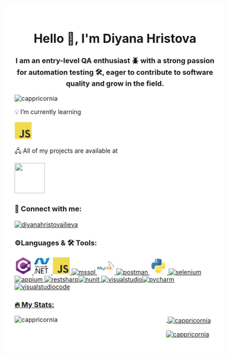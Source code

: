 <div style="background-color: white; padding: 20px;">
<h1 align="center">Hello 👋, I'm Diyana Hristova</h1>
<h3 align="center">I am an entry-level QA enthusiast 🪲 with a strong passion for automation testing 🛠️, eager to contribute to software quality and grow in the field.</h3>

<p align="left"> <img src="https://komarev.com/ghpvc/?username=cappricornia&label=Profile%20views&color=0e75b6&style=flat" alt="cappricornia" /> </p>

💡 I’m currently learning
  <p>
     <img src="https://raw.githubusercontent.com/devicons/devicon/master/icons/javascript/javascript-original.svg" alt="javascript" width="40" height="40"/>
  </p>
<p>
 🖧 All of my projects are available at
</p>
<p>
   <a href="https://github.com/Cappricornia?tab=repositories" target="_blank" rel="noreferrer"><img src="https://www.pngmart.com/files/23/Github-Logo-PNG-Photos-1.png" width="70" height="70"/></a>
</p>
<h3 align="left">📧 Connect with me:</h3>
<p align="left"><a  href="https://linkedin.com/in/diyanahristovailieva" target="blank"><img align="center" src="https://raw.githubusercontent.com/rahuldkjain/github-profile-readme-generator/master/src/images/icons/Social/linked-in-alt.svg" alt="diyanahristovailieva" height="30" width="40" /></a>
</p>

<h3 align="left">⚙️Languages & 🛠️ Tools:</h3>
<p align="left"> <a href="https://www.w3schools.com/cs/" target="_blank" rel="noreferrer"> <img src="https://raw.githubusercontent.com/devicons/devicon/master/icons/csharp/csharp-original.svg" alt="csharp" width="40" height="40"/> </a> <a href="https://dotnet.microsoft.com/" target="_blank" rel="noreferrer"> <img src="https://raw.githubusercontent.com/devicons/devicon/master/icons/dot-net/dot-net-original-wordmark.svg" alt="dotnet" width="40" height="40"/> </a> <a href="https://developer.mozilla.org/en-US/docs/Web/JavaScript" target="_blank" rel="noreferrer"> <img src="https://raw.githubusercontent.com/devicons/devicon/master/icons/javascript/javascript-original.svg" alt="javascript" width="40" height="40"/> </a> <a href="https://www.microsoft.com/en-us/sql-server" target="_blank" rel="noreferrer"> <img src="https://www.svgrepo.com/show/303229/microsoft-sql-server-logo.svg" alt="mssql" width="40" height="40"/> </a> <a href="https://www.mysql.com/" target="_blank" rel="noreferrer"> <img src="https://raw.githubusercontent.com/devicons/devicon/master/icons/mysql/mysql-original-wordmark.svg" alt="mysql" width="40" height="40"/> </a> <a href="https://postman.com" target="_blank" rel="noreferrer"> <img src="https://www.vectorlogo.zone/logos/getpostman/getpostman-icon.svg" alt="postman" width="40" height="40"/> </a> <a href="https://www.python.org" target="_blank" rel="noreferrer"> <img src="https://raw.githubusercontent.com/devicons/devicon/master/icons/python/python-original.svg" alt="python" width="40" height="40"/> </a> <a href="https://www.selenium.dev" target="_blank" rel="noreferrer"> <img src="https://raw.githubusercontent.com/detain/svg-logos/780f25886640cef088af994181646db2f6b1a3f8/svg/selenium-logo.svg" alt="selenium" width="40" height="40"/></a><a href="http://appium.io/docs/en/2.1/" target="_blank" rel="noreferrer"><img src="https://cdn.worldvectorlogo.com/logos/appium.svg" alt="appium" width="40" height="40"/> </a> <a href="https://restsharp.dev/" target="_blank" rel="noreferrer"><img src="https://restsharp.dev/restsharp.png" alt="restsharp" width="40" height="40"/></a><a href="https://nunit.org/" target="_blank" rel="noreferrer"><img src="https://pluralsight2.imgix.net/paths/images/nunit-261ab03561.png" alt="nunit" width="40" height="40"/> </a> <a href="https://visualstudio.microsoft.com/" target="_blank" rel="noreferrer"><img src="https://visualstudio.microsoft.com/wp-content/uploads/2021/10/Product-Icon.svg" alt="visualstudio" width="40" height="40"/></a><a href="https://www.jetbrains.com/pycharm/" target="_blank" rel="noreferrer"><img src="https://upload.wikimedia.org/wikipedia/commons/thumb/1/1d/PyCharm_Icon.svg/1200px-PyCharm_Icon.svg.png" alt="pycharm" width="40" height="40"/> </a><a href="https://code.visualstudio.com/" target="_blank" rel="noreferrer"><img src="https://upload.wikimedia.org/wikipedia/commons/thumb/9/9a/Visual_Studio_Code_1.35_icon.svg/2048px-Visual_Studio_Code_1.35_icon.svg.png" alt="visualstudiocode" width="40" height="40"/> </p>

<h3 align="left">🔥 My Stats:</h3>
<p><img align="left" src="https://github-readme-stats.vercel.app/api/top-langs?username=cappricornia&show_icons=true&locale=en&layout=compact" alt="cappricornia"width="350" height="350"/></p>
<p>&nbsp;<img align="center" src="https://github-readme-stats.vercel.app/api?username=cappricornia&show_icons=true&locale=en" alt="cappricornia" width="450" height="350"/></p>
<p><img align="center" src="https://github-readme-streak-stats.herokuapp.com/?user=cappricornia&" alt="cappricornia"/></p>
</div>
